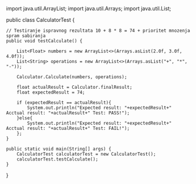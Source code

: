 import java.util.ArrayList;
import java.util.Arrays;
import java.util.List;

public class CalculatorTest {
    
    // Testiranje ispravnog rezultata 10 + 8 * 8 = 74 + prioritet mnozenja spram sabiranja
    public void testCalculate() {

        List<Float> numbers = new ArrayList<>(Arrays.asList(2.0f, 3.0f, 4.0f));
        List<String> operations = new ArrayList<>(Arrays.asList("+", "*", "-"));

        Calculator.Calculate(numbers, operations);

        float actualResult = Calculator.finalResult;
        float expectedResult = 74; 

        if (expectedResult == actualResult){
            System.out.println("Expected result: "+expectedResult+" Acctual result: "+actualResult+" Test: PASS!");
        }else{
            System.out.println("Expected result: "+expectedResult+" Acctual result: "+actualResult+" Test: FAIL!");
        };
    }
    
    public static void main(String[] args) {
        CalculatorTest calculatorTest = new CalculatorTest();
        calculatorTest.testCalculate();
    }
}
